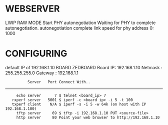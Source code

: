 # WEBSERVER

  LWIP RAW MODE
  Start PHY autonegotiation
  Waiting for PHY to complete autonegotiation.
  autonegotiation complete
  link speed for phy address 0: 1000
  
# CONFIGURING
  
  default IP of 192.168.1.10
  BOARD ZEDBOARD
  Board IP:       192.168.1.10
  Netmask :       255.255.255.0
  Gateway :       192.168.1.1

              Server   Port Connect With..
-------------------- ------ --------------------
         echo server      7 $ telnet <board_ip> 7
       rxperf server   5001 $ iperf -c <board ip> -i 5 -t 100
       txperf client    N/A $ iperf -s -i 5 -w 64k (on host with IP 192.168.1.100)
         tftp server     69 $ tftp -i 192.168.1.10 PUT <source-file>
         http server     80 Point your web browser to http://192.168.1.10